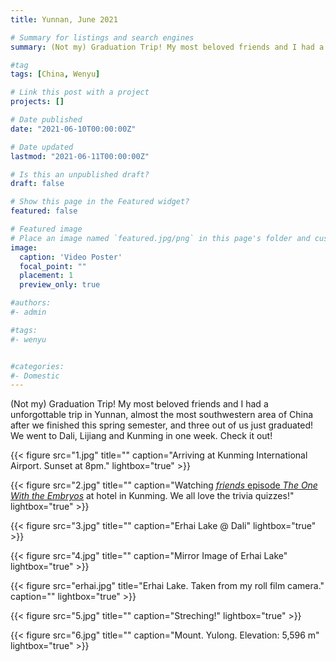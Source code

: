 ```yaml
---
title: Yunnan, June 2021

# Summary for listings and search engines
summary: (Not my) Graduation Trip! My most beloved friends and I had a unforgottable trip in Yunnan, almost the most southwestern area of China after we finished this spring semester, and three out of us just graduated! We went to Dali, Lijiang and Kunming in one week. Check it out!  

#tag
tags: [China, Wenyu]

# Link this post with a project
projects: []

# Date published
date: "2021-06-10T00:00:00Z"

# Date updated
lastmod: "2021-06-11T00:00:00Z"

# Is this an unpublished draft?
draft: false

# Show this page in the Featured widget?
featured: false

# Featured image
# Place an image named `featured.jpg/png` in this page's folder and customize its options here.
image:
  caption: 'Video Poster'
  focal_point: ""
  placement: 1
  preview_only: true

#authors:
#- admin

#tags:
#- wenyu


#categories:
#- Domestic
---
```

(Not my) Graduation Trip! My most beloved friends and I had a unforgottable trip in Yunnan, almost the most southwestern area of China after we finished this spring semester, and three out of us just graduated! We went to Dali, Lijiang and Kunming in one week. Check it out!  

{{< figure src="1.jpg" title="" caption="Arriving at Kunming International Airport. Sunset at 8pm." lightbox="true" >}}


{{< figure src="2.jpg" title="" caption="Watching [_friends_ episode _The One With the Embryos_](https://www.imdb.com/title/tt0583600/) at hotel in Kunming. We all love the trivia quizzes!" lightbox="true" >}}

{{< figure src="3.jpg" title="" caption="Erhai Lake @ Dali" lightbox="true" >}}

{{< figure src="4.jpg" title="" caption="Mirror Image of Erhai Lake" lightbox="true" >}}

{{< figure src="erhai.jpg" title="Erhai Lake. Taken from my roll film camera." caption="" lightbox="true" >}}

{{< figure src="5.jpg" title="" caption="Streching!" lightbox="true" >}}

{{< figure src="6.jpg" title="" caption="Mount. Yulong. Elevation: 5,596 m" lightbox="true" >}}



